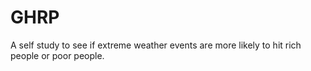 # GHRP

A self study to see if extreme weather events are more likely to hit rich people or poor people. 
